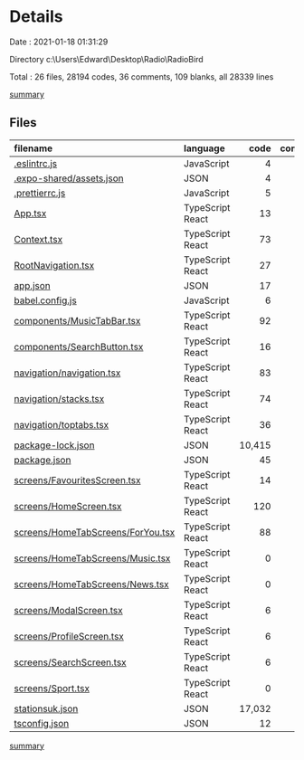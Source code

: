 # Details

Date : 2021-01-18 01:31:29

Directory c:\Users\Edward\Desktop\Radio\RadioBird

Total : 26 files,  28194 codes, 36 comments, 109 blanks, all 28339 lines

[summary](results.md)

## Files
| filename | language | code | comment | blank | total |
| :--- | :--- | ---: | ---: | ---: | ---: |
| [.eslintrc.js](/.eslintrc.js) | JavaScript | 4 | 0 | 1 | 5 |
| [.expo-shared/assets.json](/.expo-shared/assets.json) | JSON | 4 | 0 | 1 | 5 |
| [.prettierrc.js](/.prettierrc.js) | JavaScript | 5 | 0 | 0 | 5 |
| [App.tsx](/App.tsx) | TypeScript React | 13 | 1 | 2 | 16 |
| [Context.tsx](/Context.tsx) | TypeScript React | 73 | 1 | 13 | 87 |
| [RootNavigation.tsx](/RootNavigation.tsx) | TypeScript React | 27 | 0 | 5 | 32 |
| [app.json](/app.json) | JSON | 17 | 16 | 0 | 33 |
| [babel.config.js](/babel.config.js) | JavaScript | 6 | 0 | 1 | 7 |
| [components/MusicTabBar.tsx](/components/MusicTabBar.tsx) | TypeScript React | 92 | 0 | 9 | 101 |
| [components/SearchButton.tsx](/components/SearchButton.tsx) | TypeScript React | 16 | 0 | 3 | 19 |
| [navigation/navigation.tsx](/navigation/navigation.tsx) | TypeScript React | 83 | 0 | 9 | 92 |
| [navigation/stacks.tsx](/navigation/stacks.tsx) | TypeScript React | 74 | 0 | 7 | 81 |
| [navigation/toptabs.tsx](/navigation/toptabs.tsx) | TypeScript React | 36 | 0 | 9 | 45 |
| [package-lock.json](/package-lock.json) | JSON | 10,415 | 0 | 1 | 10,416 |
| [package.json](/package.json) | JSON | 45 | 0 | 1 | 46 |
| [screens/FavouritesScreen.tsx](/screens/FavouritesScreen.tsx) | TypeScript React | 14 | 0 | 5 | 19 |
| [screens/HomeScreen.tsx](/screens/HomeScreen.tsx) | TypeScript React | 120 | 10 | 17 | 147 |
| [screens/HomeTabScreens/ForYou.tsx](/screens/HomeTabScreens/ForYou.tsx) | TypeScript React | 88 | 8 | 12 | 108 |
| [screens/HomeTabScreens/Music.tsx](/screens/HomeTabScreens/Music.tsx) | TypeScript React | 0 | 0 | 1 | 1 |
| [screens/HomeTabScreens/News.tsx](/screens/HomeTabScreens/News.tsx) | TypeScript React | 0 | 0 | 1 | 1 |
| [screens/ModalScreen.tsx](/screens/ModalScreen.tsx) | TypeScript React | 6 | 0 | 3 | 9 |
| [screens/ProfileScreen.tsx](/screens/ProfileScreen.tsx) | TypeScript React | 6 | 0 | 3 | 9 |
| [screens/SearchScreen.tsx](/screens/SearchScreen.tsx) | TypeScript React | 6 | 0 | 3 | 9 |
| [screens/Sport.tsx](/screens/Sport.tsx) | TypeScript React | 0 | 0 | 1 | 1 |
| [stationsuk.json](/stationsuk.json) | JSON | 17,032 | 0 | 0 | 17,032 |
| [tsconfig.json](/tsconfig.json) | JSON | 12 | 0 | 1 | 13 |

[summary](results.md)